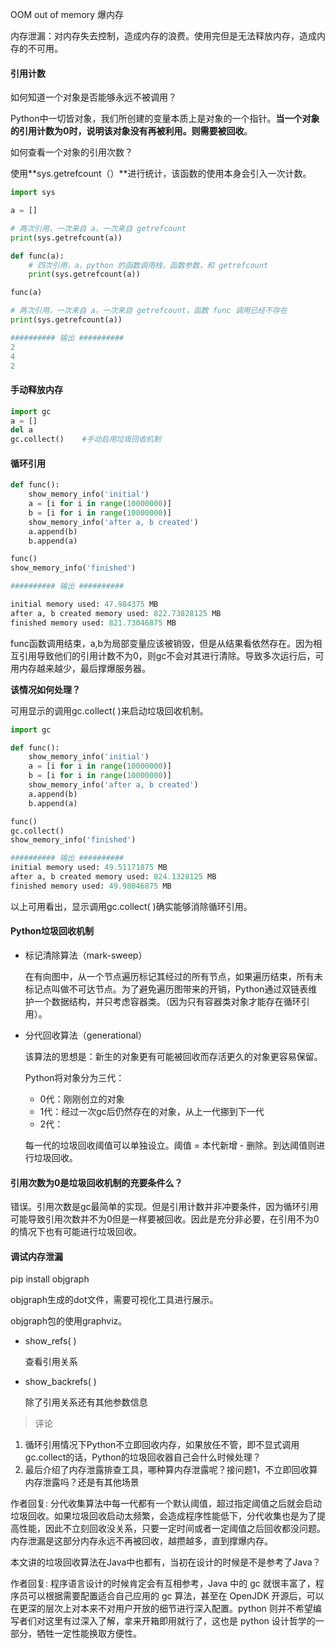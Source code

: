



OOM out of memory 爆内存

内存泄漏：对内存失去控制，造成内存的浪费。使用完但是无法释放内存，造成内存的不可用。





#### 引用计数

如何知道一个对象是否能够永远不被调用？

Python中一切皆对象，我们所创建的变量本质上是对象的一个指针。**当一个对象的引用计数为0时，说明该对象没有再被利用。则需要被回收**。

如何查看一个对象的引用次数？

使用**sys.getrefcount（）**进行统计，该函数的使用本身会引入一次计数。

```python
import sys

a = []

# 两次引用，一次来自 a，一次来自 getrefcount
print(sys.getrefcount(a))

def func(a):
    # 四次引用，a，python 的函数调用栈，函数参数，和 getrefcount
    print(sys.getrefcount(a))

func(a)

# 两次引用，一次来自 a，一次来自 getrefcount，函数 func 调用已经不存在
print(sys.getrefcount(a))

########## 输出 ##########
2
4
2
```



#### 手动释放内存

```python
import gc
a = []
del a 
gc.collect()	#手动启用垃圾回收机制
```



#### 循环引用

```python
def func():
    show_memory_info('initial')
    a = [i for i in range(10000000)]
    b = [i for i in range(10000000)]
    show_memory_info('after a, b created')
    a.append(b)
    b.append(a)

func()
show_memory_info('finished')

########## 输出 ##########

initial memory used: 47.984375 MB
after a, b created memory used: 822.73828125 MB
finished memory used: 821.73046875 MB
```

func函数调用结束，a,b为局部变量应该被销毁，但是从结果看依然存在。因为相互引用导致他们的引用计数不为0，则gc不会对其进行清除。导致多次运行后，可用内存越来越少，最后撑爆服务器。



**该情况如何处理？**

可用显示的调用gc.collect( )来启动垃圾回收机制。

```python
import gc

def func():
    show_memory_info('initial')
    a = [i for i in range(10000000)]
    b = [i for i in range(10000000)]
    show_memory_info('after a, b created')
    a.append(b)
    b.append(a)

func()
gc.collect()
show_memory_info('finished')

########## 输出 ##########
initial memory used: 49.51171875 MB
after a, b created memory used: 824.1328125 MB
finished memory used: 49.98046875 MB
```

以上可用看出，显示调用gc.collect( )确实能够消除循环引用。





#### Python垃圾回收机制

- 标记清除算法（mark-sweep）

  在有向图中，从一个节点遍历标记其经过的所有节点，如果遍历结束，所有未标记点叫做不可达节点。为了避免遍历图带来的开销，Python通过双链表维护一个数据结构，并只考虑容器类。（因为只有容器类对象才能存在循环引用）。

- 分代回收算法（generational）

  该算法的思想是：新生的对象更有可能被回收而存活更久的对象更容易保留。

  Python将对象分为三代：

  - 0代：刚刚创立的对象
  - 1代：经过一次gc后仍然存在的对象，从上一代挪到下一代
  - 2代：

  每一代的垃圾回收阈值可以单独设立。阈值 = 本代新增 - 删除。到达阈值则进行垃圾回收。

  

#### 引用次数为0是垃圾回收机制的充要条件么？

错误。引用次数是gc最简单的实现。但是引用计数并非冲要条件，因为循环引用可能导致引用次数并不为0但是一样要被回收。因此是充分非必要，在引用不为0的情况下也有可能进行垃圾回收。





#### 调试内存泄漏

pip install objgraph

objgraph生成的dot文件，需要可视化工具进行展示。

objgraph包的使用graphviz。

- show_refs( )

  查看引用关系

- show_backrefs( )

  除了引用关系还有其他参数信息



> 评论



1. 循环引用情况下Python不立即回收内存，如果放任不管，即不显式调用gc.collect的话，Python的垃圾回收器自己会什么时候处理？
2. 最后介绍了内存泄露排查工具，哪种算内存泄露呢？接问题1，不立即回收算内存泄露吗？还是有其他场景

作者回复: 分代收集算法中每一代都有一个默认阈值，超过指定阈值之后就会启动垃圾回收。如果垃圾回收启动太频繁，会造成程序性能低下，分代收集也是为了提高性能，因此不立刻回收没关系，只要一定时间或者一定阈值之后回收都没问题。内存泄漏是这部分内存永远不再被回收，越攒越多，直到撑爆内存。



本文讲的垃圾回收算法在Java中也都有，当初在设计的时候是不是参考了Java？

作者回复:  程序语言设计的时候肯定会有互相参考，Java 中的 gc 就很丰富了，程序员可以根据需要配置适合自己应用的 gc 算法，甚至在 OpenJDK 开源后，可以在更深的层次上对本来不对用户开放的细节进行深入配置。python 则并不希望编写者们对这里有过深入了解，拿来开箱即用就行了，这也是 python 设计哲学的一部分，牺牲一定性能换取方便性。